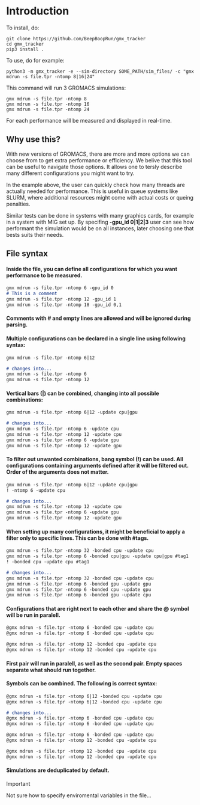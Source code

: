 # Introduction

To install, do: 
```
git clone https://github.com/BeepBoopRun/gmx_tracker
cd gmx_tracker
pip3 install .
```

To use, do for example: 
```
python3 -m gmx_tracker -e --sim-directory SOME_PATH/sim_files/ -c "gmx mdrun -s file.tpr -ntomp 8|16|24"
```
This command will run 3 GROMACS simulations:
```
gmx mdrun -s file.tpr -ntomp 8
gmx mdrun -s file.tpr -ntomp 16
gmx mdrun -s file.tpr -ntomp 24
```
For each performance will be measured and displayed in real-time.

## Why use this?
With new versions of GROMACS, there are more and more options we can choose from to get extra performance or efficiency. We belive that this tool can be useful to navigate those options. It allows one to tersly describe many different configurations you might want to try. 

In the example above, the user can quickly check how many threads are actually needed for performance. This is useful in queue systems like SLURM, where additional resources might come with actual costs or queing penalties.  

Similar tests can be done in systems with many graphics cards, for example in a system with MIG set up. By specifing __-gpu_id 0|1|2|3__ user can see how performant the simulation would be on all instances, later choosing one that bests suits their needs. 

## File syntax
#### Inside the file, you can define all configurations for which you want performance to be measured.  
```markdown
gmx mdrun -s file.tpr -ntomp 6 -gpu_id 0
# This is a comment
gmx mdrun -s file.tpr -ntomp 12 -gpu_id 1
gmx mdrun -s file.tpr -ntomp 18 -gpu_id 0,1
```
#### Comments with # and empty lines are allowed and will be ignored during parsing.

#### Multiple configurations can be declared in a single line using following syntax:
```markdown
gmx mdrun -s file.tpr -ntomp 6|12

# changes into...
gmx mdrun -s file.tpr -ntomp 6
gmx mdrun -s file.tpr -ntomp 12
```

#### Vertical bars (|) can be combined, changing into all possible combinations:
```markdown
gmx mdrun -s file.tpr -ntomp 6|12 -update cpu|gpu

# changes into...
gmx mdrun -s file.tpr -ntomp 6 -update cpu
gmx mdrun -s file.tpr -ntomp 12 -update cpu
gmx mdrun -s file.tpr -ntomp 6 -update gpu
gmx mdrun -s file.tpr -ntomp 12 -update gpu
```

#### To filter out unwanted combinations, bang symbol (!) can be used. All configurations containing arguments defined after it will be filtered out. Order of the arguments does not matter.

```markdown
gmx mdrun -s file.tpr -ntomp 6|12 -update cpu|gpu
! -ntomp 6 -update cpu

# changes into...
gmx mdrun -s file.tpr -ntomp 12 -update cpu
gmx mdrun -s file.tpr -ntomp 6 -update gpu
gmx mdrun -s file.tpr -ntomp 12 -update gpu
```

#### When setting up many configurations, it might be beneficial to apply a filter only to specific lines. This can be done with #tags.
```markdown
gmx mdrun -s file.tpr -ntomp 32 -bonded cpu -update cpu
gmx mdrun -s file.tpr -ntomp 6 -bonded cpu|gpu -update cpu|gpu #tag1
! -bonded cpu -update cpu #tag1

# changes into...
gmx mdrun -s file.tpr -ntomp 32 -bonded cpu -update cpu
gmx mdrun -s file.tpr -ntomp 6 -bonded gpu -update gpu
gmx mdrun -s file.tpr -ntomp 6 -bonded cpu -update gpu
gmx mdrun -s file.tpr -ntomp 6 -bonded gpu -update cpu
```


#### Configurations that are right next to each other and share the @ symbol will be run in paralell.
```markdown
@gmx mdrun -s file.tpr -ntomp 6 -bonded cpu -update cpu
@gmx mdrun -s file.tpr -ntomp 6 -bonded cpu -update cpu

@gmx mdrun -s file.tpr -ntomp 12 -bonded cpu -update cpu
@gmx mdrun -s file.tpr -ntomp 12 -bonded cpu -update cpu
```
#### First pair will run in paralell, as well as the second pair. Empty spaces separate what should run together.

#### Symbols can be combined. The following is correct syntax:
```markdown
@gmx mdrun -s file.tpr -ntomp 6|12 -bonded cpu -update cpu
@gmx mdrun -s file.tpr -ntomp 6|12 -bonded cpu -update cpu

# changes into...
@gmx mdrun -s file.tpr -ntomp 6 -bonded cpu -update cpu
@gmx mdrun -s file.tpr -ntomp 6 -bonded cpu -update cpu

@gmx mdrun -s file.tpr -ntomp 6 -bonded cpu -update cpu
@gmx mdrun -s file.tpr -ntomp 12 -bonded cpu -update cpu

@gmx mdrun -s file.tpr -ntomp 12 -bonded cpu -update cpu
@gmx mdrun -s file.tpr -ntomp 12 -bonded cpu -update cpu
```
#### Simulations are deduplicated by default. 


> [!IMPORTANT]
> Not sure how to specify enviromental variables in the file... 
